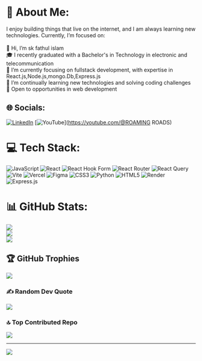 # 💫 About Me:
I enjoy building things that live on the internet, and I am always learning new technologies. Currently, I’m focused on:<br><br>👋 Hi, I’m sk fathul islam<br>🎓 I recently graduated with a Bachelor's in Technology in electronic and telecommunication<br>👀 I’m currently focusing on fullstack development, with expertise in React.js,Node.js,mongo.Db,Express.js<br>🌱 I’m continually learning new technologies and solving coding challenges<br>💼 Open to opportunities in web development


## 🌐 Socials:
[![LinkedIn](https://img.shields.io/badge/LinkedIn-%230077B5.svg?logo=linkedin&logoColor=white)](https://linkedin.com/in/Skfathulislam) [![YouTube](https://img.shields.io/badge/YouTube-%23FF0000.svg?logo=YouTube&logoColor=white)](https://youtube.com/@ROAMING ROADS) 

# 💻 Tech Stack:
![JavaScript](https://img.shields.io/badge/javascript-%23323330.svg?style=for-the-badge&logo=javascript&logoColor=%23F7DF1E) ![React](https://img.shields.io/badge/react-%2320232a.svg?style=for-the-badge&logo=react&logoColor=%2361DAFB) ![React Hook Form](https://img.shields.io/badge/React%20Hook%20Form-%23EC5990.svg?style=for-the-badge&logo=reacthookform&logoColor=white) ![React Router](https://img.shields.io/badge/React_Router-CA4245?style=for-the-badge&logo=react-router&logoColor=white) ![React Query](https://img.shields.io/badge/-React%20Query-FF4154?style=for-the-badge&logo=react%20query&logoColor=white) ![Vite](https://img.shields.io/badge/vite-%23646CFF.svg?style=for-the-badge&logo=vite&logoColor=white) ![Vercel](https://img.shields.io/badge/vercel-%23000000.svg?style=for-the-badge&logo=vercel&logoColor=white) ![Figma](https://img.shields.io/badge/figma-%23F24E1E.svg?style=for-the-badge&logo=figma&logoColor=white) ![CSS3](https://img.shields.io/badge/css3-%231572B6.svg?style=for-the-badge&logo=css3&logoColor=white) ![Python](https://img.shields.io/badge/python-3670A0?style=for-the-badge&logo=python&logoColor=ffdd54) ![HTML5](https://img.shields.io/badge/html5-%23E34F26.svg?style=for-the-badge&logo=html5&logoColor=white) ![Render](https://img.shields.io/badge/Render-%46E3B7.svg?style=for-the-badge&logo=render&logoColor=white) ![Express.js](https://img.shields.io/badge/express.js-%23404d59.svg?style=for-the-badge&logo=express&logoColor=%2361DAFB)
# 📊 GitHub Stats:
![](https://github-readme-stats.vercel.app/api?username=FATHUL51&theme=dark&hide_border=false&include_all_commits=true&count_private=true)<br/>
![](https://nirzak-streak-stats.vercel.app/?user=FATHUL51&theme=dark&hide_border=false)<br/>
![](https://github-readme-stats.vercel.app/api/top-langs/?username=FATHUL51&theme=dark&hide_border=false&include_all_commits=true&count_private=true&layout=compact)

## 🏆 GitHub Trophies
![](https://github-profile-trophy.vercel.app/?username=FATHUL51&theme=radical&no-frame=false&no-bg=true&margin-w=4)

### ✍️ Random Dev Quote
![](https://quotes-github-readme.vercel.app/api?type=vetical&theme=radical)

### 🔝 Top Contributed Repo
![](https://github-contributor-stats.vercel.app/api?username=FATHUL51&limit=5&theme=dark&combine_all_yearly_contributions=true)

---
[![](https://visitcount.itsvg.in/api?id=FATHUL51&icon=7&color=0)](https://visitcount.itsvg.in)

<!-- Proudly created with GPRM ( https://gprm.itsvg.in ) -->
